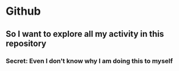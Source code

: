 # Github
## So I want to explore all my activity in this repository 
### Secret: Even I don't know why I am doing this to myself
